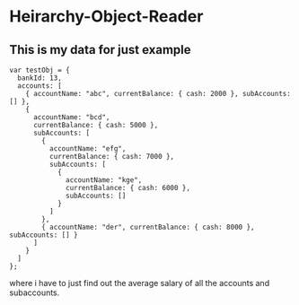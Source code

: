 ﻿# Heirarchy-Object-Reader

## This is my data for just example

```
var testObj = {
  bankId: 13,
  accounts: [
    { accountName: "abc", currentBalance: { cash: 2000 }, subAccounts: [] },
    {
      accountName: "bcd",
      currentBalance: { cash: 5000 },
      subAccounts: [
        {
          accountName: "efg",
          currentBalance: { cash: 7000 },
          subAccounts: [
            {
              accountName: "kge",
              currentBalance: { cash: 6000 },
              subAccounts: []
            }
          ]
        },
        { accountName: "der", currentBalance: { cash: 8000 }, subAccounts: [] }
      ]
    }
  ]
};
```

where i have to just find out the average salary of all the accounts and subaccounts.
